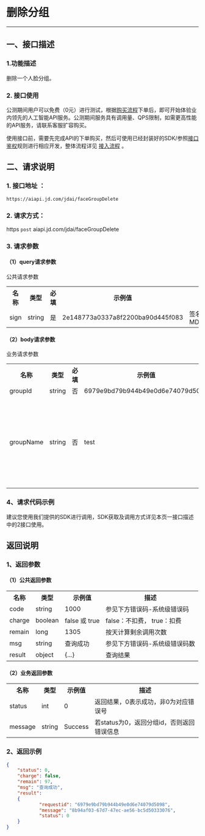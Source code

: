 # 删除分组

----------

## 一、接口描述 

### 1.功能描述

删除一个人脸分组。

### 2. 接口使用 

公测期间用户可以免费（0元）进行测试，根据[购买流程](http://neuhub.jd.com/ai/api/face/search)下单后，即可开始体验业内领先的人工智能API服务。公测期间服务具有调用量、QPS限制，如需更高性能的API服务，请联系客服扩容购买。

使用接口前，需要先完成API的下单购买，然后可使用已经封装好的SDK/参照[接口鉴权](https://aidoc.jd.com/user/auth.html)规则进行相应开发，整体流程详见   [接入流程](https://aidoc.jd.com/user/flow.html)  。

## 二、请求说明

### 1. 接口地址 ：

```
https://aiapi.jd.com/jdai/faceGroupDelete
```

### 2. 请求方式：
  
https `post` aiapi.jd.com/jdai/faceGroupDelete

### 3. 请求参数  
 
#### （1）query请求参数  
公共请求参数  
<table>
   <tr>
      <th>名称</th>
      <th>类型</th>
      <th>必填</th>
      <th>示例值</th>
      <th>描述</th>
   </tr>
   <tr>
      <td>sign</td>
      <td>string</td>
      <td>是</td>
      <td>2e148773a0337a8f2200ba90d445f083</td>
      <td>签名，根据规则MD5(sectetkey,timestamp)</td>
   </tr>
</table>

#### （2）body请求参数
业务请求参数
<table>
   <tr>
      <th>名称</th>
      <th>类型</th>
      <th>必填</th>
      <th>示例值</th>
      <th>描述</th>
   </tr>
   <tr>
      <td>groupId</td>
      <td>string</td>
      <td>否</td>
      <td>6979e9bd79b944b49e0d6e74079d5098</td>
      <td>分组Id</td>
   </tr>
   <tr>
      <td>groupName</td>
      <td>string</td>
      <td>否</td>
      <td>test</td>
      <td>分组名称,若groupId不为空则以groupId作为删除分组的唯一标识</td>
   </tr>
</table>

### 4、请求代码示例
建议您使用我们提供的SDK进行调用，SDK获取及调用方式详见本页一接口描述中的2接口使用。
 
## 返回说明

### 1、返回参数
#### （1）公共返回参数

<table>
   <tr>
      <th>名称</th>
      <th>类型</th>
      <th>示例值</th>
      <th>描述</th>
   </tr>
   <tr>
      <td>code</td>
      <td>string</td>
      <td>1000</td>
      <td>参见下方错误码-系统级错误码</td>
   </tr>
      <tr>
      <td>charge</td>
      <td>boolean</td>
      <td>false 或 true</td>
      <td>false：不扣费， true：扣费</td>
   </tr>
      <tr>
      <td>remain</td>
      <td>long</td>
      <td>1305</td>
      <td>按天计算剩余调用次数</td>
   </tr>
      </tr>
      <tr>
      <td>msg</td>
      <td>string</td>
      <td>查询成功</td>
      <td>参见下方错误码-系统级错误码数</td>
   </tr>
      </tr>
      <tr>
      <td>result</td>
      <td>object</td>
      <td>{...}</td>
      <td>查询结果</td>
   </tr>
</table>

#### （2）业务返回参数

<table>
   <tr>
      <th>名称</th>
      <th>类型</th>
      <th>示例值</th>
      <th>描述</th>
   </tr>
   <tr>
      <td>status</td>
      <td>int</td>
      <td>0</td>
      <td>返回结果，0表示成功，非0为对应错误号</td>
   </tr>
   <tr>
      <td>message</td>
      <td>string</td>
      <td>Success</td>
      <td>若status为0，返回分组id，否则返回错误信息</td>
   </tr>
</table>
 


### 2、返回示例

```Json
{
    "status": 0, 
    "charge": false,
    "remain": 97,
    "msg": "查询成功",
    "result": 
    {
    	    "requestid": "6979e9bd79b944b49e0d6e74079d5098",
            "message": "8b94af03-67d7-47ec-ae56-bc5d50333076",
            "status": 0
    }
}
```

